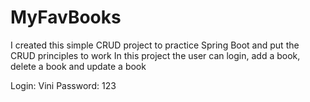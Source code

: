 # MyFavBooks

I created this simple CRUD project to practice Spring Boot and put the CRUD principles to work
In this project the user can login, add a book, delete a book and update a book

Login: Vini
Password: 123
